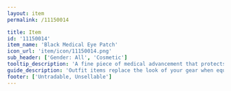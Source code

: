 ```yaml
---
layout: item
permalink: /11150014

title: Item
id: '11150014'
item_name: 'Black Medical Eye Patch'
icon_url: 'item/icon/11150014.png'
sub_header: ['Gender: All', 'Cosmetic']
tooltip_description: 'A fine piece of medical advancement that protects one of your eyes.'
guide_description: 'Outfit items replace the look of your gear when equipped.'
footer: ['Untradable, Unsellable']
---
```

